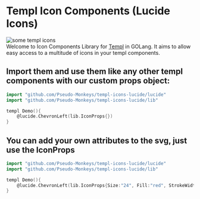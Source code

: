 Templ Icon Components (Lucide Icons)
====================================

![some templ icons](https://i.imgur.com/B6mclSR.png)\
Welcome to Icon Components Library for [Templ](https://templ.guide) in GOLang.
It aims to allow easy access to a multitude of icons in your templ components.

## Import them and use them like any other templ components with our custom props object:

```go
import "github.com/Pseudo-Monkeys/templ-icons-lucide/lucide"
import "github.com/Pseudo-Monkeys/templ-icons-lucide/lib"

templ Demo(){
    @lucide.ChevronLeft(lib.IconProps{})
}
```

## You can add your own attributes to the svg, just use the IconProps

```go
import "github.com/Pseudo-Monkeys/templ-icons-lucide/lucide"
import "github.com/Pseudo-Monkeys/templ-icons-lucide/lib"

templ Demo(){
    @lucide.ChevronLeft(lib.IconProps{Size:"24", Fill:"red", StrokeWidth:"12"})
}
```
